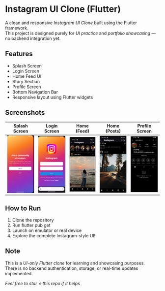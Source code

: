 # Instagram UI Clone (Flutter)

A clean and responsive *Instagram UI Clone* built using the Flutter framework.  
This project is designed purely for *UI practice* and *portfolio showcasing* — no backend integration yet.



##  Features

- Splash Screen
- Login Screen
- Home Feed UI
- Story Section
- Profile Screen
- Bottom Navigation Bar
- Responsive layout using Flutter widgets



##  Screenshots

| Splash Screen | Login Screen |             Home (Feed)              | Home (Posts) | Profile Screen |
|:-------------:|:------------:|:------------------------------------:|:------------:|:--------------:|
| ![Splash](assets/screenshots/splash.png) | ![Login](assets/screenshots/login.png) | ![Home](assets/screenshots/home.png) | ![Home2](assets/screenshots/home2.png) | ![Profile](assets/screenshots/profile.png) |



##  How to Run

1. Clone the repository
2. Run flutter pub get
3. Launch on emulator or real device
4. Explore the complete Instagram-style UI!



##  Note

This is a *UI-only Flutter clone* for learning and showcasing purposes.  
There is no backend authentication, storage, or real-time updates implemented.



 *Feel free to star ⭐ this repo if it helps*